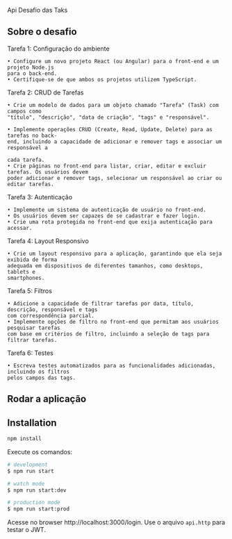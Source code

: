 Api Desafio das Taks

## Sobre o desafio

Tarefa 1: Configuração do ambiente

    • Configure um novo projeto React (ou Angular) para o front-end e um projeto Node.js
    para o back-end.
    • Certifique-se de que ambos os projetos utilizem TypeScript.

Tarefa 2: CRUD de Tarefas

    • Crie um modelo de dados para um objeto chamado "Tarefa" (Task) com campos como
    "título", "descrição", "data de criação", "tags" e "responsável".

    • Implemente operações CRUD (Create, Read, Update, Delete) para as tarefas no back-
    end, incluindo a capacidade de adicionar e remover tags e associar um responsável a

    cada tarefa.
    • Crie páginas no front-end para listar, criar, editar e excluir tarefas. Os usuários devem
    poder adicionar e remover tags, selecionar um responsável ao criar ou editar tarefas.

Tarefa 3: Autenticação

    • Implemente um sistema de autenticação de usuário no front-end.
    • Os usuários devem ser capazes de se cadastrar e fazer login.
    • Crie uma rota protegida no front-end que exija autenticação para acessar.

Tarefa 4: Layout Responsivo

    • Crie um layout responsivo para a aplicação, garantindo que ela seja exibida de forma
    adequada em dispositivos de diferentes tamanhos, como desktops, tablets e
    smartphones.

Tarefa 5: Filtros

    • Adicione a capacidade de filtrar tarefas por data, título, descrição, responsável e tags
    com correspondência parcial.
    • Implemente opções de filtro no front-end que permitam aos usuários pesquisar tarefas
    com base em critérios de filtro, incluindo a seleção de tags para filtrar tarefas.

Tarefa 6: Testes

    • Escreva testes automatizados para as funcionalidades adicionadas, incluindo os filtros
    pelos campos das tags.

## Rodar a aplicação

## Installation


```bash
npm install
```

Execute os comandos:


```bash
# development
$ npm run start

# watch mode
$ npm run start:dev

# production mode
$ npm run start:prod
```

Acesse no browser http://localhost:3000/login. Use o arquivo `api.http` para testar o JWT.


